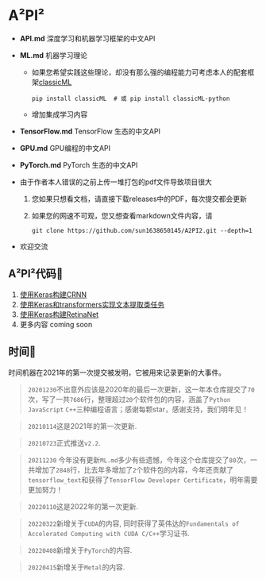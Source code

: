 # A²PI²

* <b>API.md</b> 深度学习和机器学习框架的中文API

* <b>ML.md</b> 机器学习理论

  * 如果您希望实践这些理论，却没有那么强的编程能力可考虑本人的配套框架[classicML](https://github.com/sun1638650145/classicML)

     ```shell
     pip install classicML  # 或 pip install classicML-python
     ```
     
  * 增加集成学习内容

* <b>TensorFlow.md</b> TensorFlow 生态的中文API

* <b>GPU.md</b> GPU编程的中文API

* <b>PyTorch.md</b> PyTorch 生态的中文API

* 由于作者本人错误的之前上传一堆打包的pdf文件导致项目很大

  1. 您如果只想看文档，请直接下载releases中的PDF，每次提交都会更新

  2. 如果您的网速不可观，您又想查看markdown文件内容，请

     ```shell
     git clone https://github.com/sun1638650145/A2PI2.git --depth=1
     ```

* 欢迎交流

## A²PI²代码🌰

1. [使用Keras构建CRNN](https://github.com/sun1638650145/CRNN)
2. [使用Keras和transformers实现文本提取类任务](https://github.com/sun1638650145/TextExtraction)
3. [使用Keras构建RetinaNet](https://github.com/sun1638650145/RetinaNet)
4. 更多内容 coming soon

## 时间🤖️

时间机器在2021年的第一次提交被发明，它被用来记录更新的大事件。

> ```20201230```不出意外应该是2020年的最后一次更新，这一年本仓库提交了```70```次，写了一共```7686```行，整理超过```20```个软件包的内容，涵盖了```Python``` ```JavaScript``` ```C++```三种编程语言；感谢每颗star，感谢支持，我们明年见！

>```20210114```这是2021年的第一次更新.

>`20210723`正式推送`v2.2`.

> `20211230` 今年没有更新`ML.md`多少有些遗憾，今年这个仓库提交了`80`次，一共增加了`2848`行，比去年多增加了`2`个软件包的内容，今年还贡献了`tensorflow_text`和获得了`TensorFlow Developer Certificate`，明年需要更加努力！

> ```20220110```这是2022年的第一次更新.

> `20220322`新增关于`CUDA`的内容, 同时获得了英伟达的`Fundamentals of Accelerated Computing with CUDA C/C++`学习证书.

> `20220408`新增关于`PyTorch`的内容.

> `20220415`新增关于`Metal`的内容.
